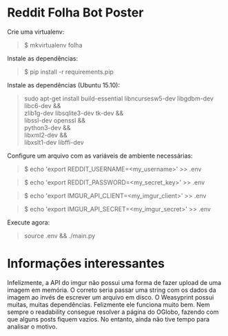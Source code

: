 # Reddit Folha Bot Poster
Crie uma virtualenv:
> $ mkvirtualenv folha

Instale as dependências:
> $ pip install -r requirements.pip

Instale as dependências (Ubuntu 15.10):
> sudo apt-get install build-essential libncursesw5-dev libgdbm-dev libc6-dev && \
                                                       zlib1g-dev libsqlite3-dev tk-dev && \
                                                       libssl-dev openssl && \
                                                       python3-dev && \
                                                       libxml2-dev && \
                                                       libxslt1-dev libffi-dev


Configure um arquivo com as variáveis de ambiente necessárias:

> $ echo 'export REDDIT_USERNAME=<my_username>' >> .env

> $ echo 'export REDDIT_PASSWORD=<my_secret_key>' >> .env

> $ echo 'export IMGUR_API_CLIENT=<my_imgur_client>' >> .env

> $ echo 'export IMGUR_API_SECRET=<my_imgur_secret>' >> .env

Execute agora:
> source .env && ./main.py

# Informações interessantes
Infelizmente, a API do imgur não possui uma forma de fazer upload de uma imagem em memória.
O correto seria passar uma string com os dados da imagem ao invés de escrever um arquivo em disco.
O Weasyprint possui muitas, muitas dependências. Felizmente ele funciona muito bem.
Nem sempre o readability consegue resolver a página do OGlobo, fazendo com que alguns posts fiquem vazios. No entanto, ainda não tive tempo para analisar o motivo.
